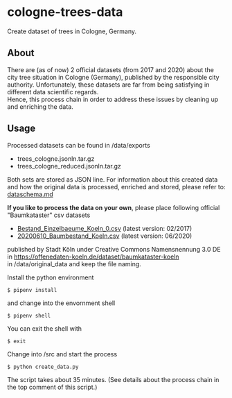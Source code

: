 # cologne-trees-data
Create dataset of trees in Cologne, Germany.

## About
There are (as of now) 2 official datasets (from 2017 and 2020) about the city tree situation in Cologne (Germany), published by the responsible city authority. Unfortunately, these datasets are far from being satisfying in different data scientific regards.    
Hence, this process chain in order to address these issues by cleaning up and enriching the data.    

## Usage
Processed datasets can be found in /data/exports    
- trees_cologne.jsonln.tar.gz
- trees_cologne_reduced.jsonln.tar.gz

Both sets are stored as JSON line. For information about this created data and how the original data is processed, enriched and stored, please refer to:    
[dataschema.md](https://github.com/zushicat/cologne-trees-data/blob/master/dataschema.md)



**If you like to process the data on your own**, please place following official "Baumkataster" csv datasets

- [Bestand_Einzelbaeume_Koeln_0.csv](https://offenedaten-koeln.de/sites/default/files/Bestand_Einzelbaeume_Koeln_0.csv) (latest version: 02/2017)
- [20200610_Baumbestand_Koeln.csv](https://offenedaten-koeln.de/sites/default/files/20200610_Baumbestand_Koeln.csv) (latest version: 06/2020)    

published by Stadt Köln under Creative Commons Namensnennung 3.0 DE in https://offenedaten-koeln.de/dataset/baumkataster-koeln    
in /data/original_data and keep the file naming.

Install the python environment    
```
$ pipenv install
```
and change into the envornment shell
```
$ pipenv shell
```

You can exit the shell with
```
$ exit
```

Change into /src and start the process
```
$ python create_data.py
```
The script takes about 35 minutes. (See details about the process chain in the top comment of this script.)